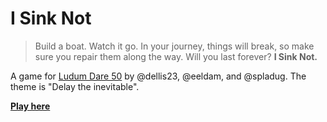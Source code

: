 # I Sink Not

> Build a boat.  Watch it go.  In your journey, things will break, so make sure
> you repair them along the way.  Will you last forever?  **I Sink Not.**

A game for [Ludum Dare 50][ld50] by @dellis23, @eeldam, and @spladug. The theme
is "Delay the inevitable".

[**Play here**][play]

[ld50]: https://ldjam.com/events/ludum-dare/50
[play]: https://dwellerweller.github.io/i-sink-not/
